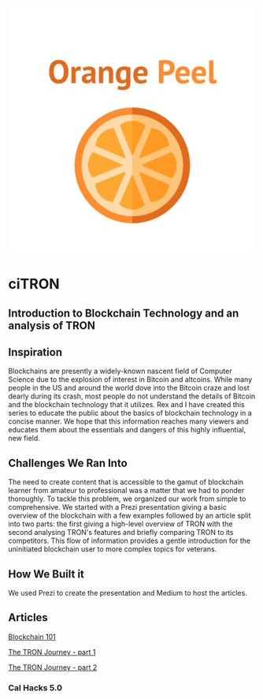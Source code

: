 ![alt text](https://github.com/rexlintc/calhacks5.0/blob/master/team_orange_peel.png "Orange Peel")

# ciTRON
## Introduction to Blockchain Technology and an analysis of TRON

## Inspiration
Blockchains are presently a widely-known nascent field of Computer Science due to the explosion of interest in Bitcoin and altcoins. While many people in the US and around the world dove into the Bitcoin craze and lost dearly during its crash, most people do not understand the details of Bitcoin and the blockchain technology that it utilizes. Rex and I have created this series to educate the public about the basics of blockchain technology in a concise manner. We hope that this information reaches many viewers and educates them about the essentials and dangers of this highly influential, new field.

## Challenges We Ran Into
The need to create content that is accessible to the gamut of blockchain learner from amateur to professional was a matter that we had to ponder thoroughly. To tackle this problem, we organized our work from simple to comprehensive. We started with a Prezi presentation giving a basic overview of the blockchain with a few examples followed by an article split into two parts: the first giving a high-level overview of TRON with the second analysing TRON's features and briefly comparing TRON to its competitors. This flow of information provides a gentle introduction for the uninitiated blockchain user to more complex topics for veterans.

## How We Built it
We used Prezi to create the presentation and Medium to host the articles.

## Articles

[Blockchain 101](https://prezi.com/view/ZIGod5S1Z2sNoqs3RWQX/)

[The TRON Journey - part 1](https://medium.com/@rexlintc/the-tron-journey-part-1-1b0ad10478bd)

[The TRON Journey - part 2](https://medium.com/@rexlintc/the-tron-journey-part-2-b16d6cb2fdf2)

### Cal Hacks 5.0
